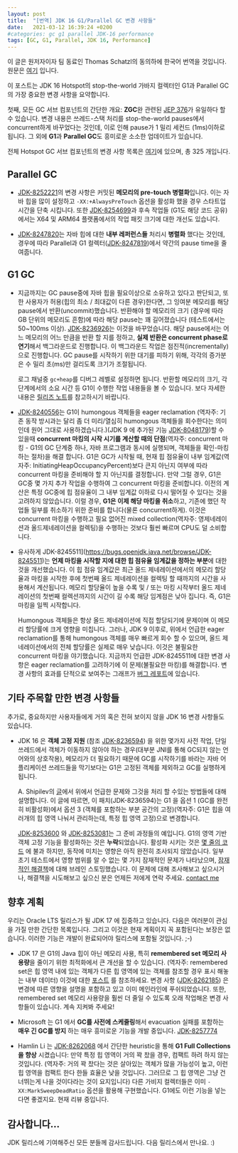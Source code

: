 ```yaml
---
layout: post
title:  "[번역] JDK 16 G1/Parallel GC 변경 사항들"
date:   2021-03-12 16:39:24 +0200
#categories: gc g1 parallel JDK-16 performance
tags: [GC, G1, Parallel, JDK 16, Performance]
---
```


이 글은 원저자이자 팀 동료인 Thomas Schatzl의 동의하에 한국어 번역을 것입니다.
원문은 [여기](https://tschatzl.github.io/2021/03/12/jdk16-g1-parallel-gc-changes.html) 입니다.

이 포스트는 JDK 16 Hotspot의 stop-the-world 가바지 컬렉터인 G1과 Parallel GC의 가장 중요한 변경 사항을 요약합니다.

첫째, 모든 GC 서브 컴포넌트의 간단한 개요: **ZGC**완 관련된 [JEP 376](https://openjdk.java.net/jeps/376)가 유일하다 할 수 있습니다. 변경 내용은 쓰레드-스택 처리를 stop-the-world pauses에서 concurrent하게 바꾸었다는 것인데, 이로 인해 pause가 1 밀리 세컨드 (1ms)이하로 됩니다. 그 외에 **G1**과 **Parallel GC**도 흥미로운 소소한 업데이트가 있습니다.

전체 Hotspot GC 서브 컴포넌트의 변경 사항 목록은 [여기](https://bugs.openjdk.java.net/issues/?jql=project%20%3D%20JDK%20AND%20issuetype%20in%20standardIssueTypes()%20AND%20status%20in%20(Resolved%2C%20Closed)%20AND%20resolution%20%3D%20Fixed%20AND%20fixVersion%20%3D%20%2216%22%20AND%20component%20%3D%20hotspot%20AND%20Subcomponent%20in%20(gc%2C%20gc%2C%20gc%2C%20gc%2C%20gc)%20ORDER%20BY%20key%20ASC)에 있으며, 총 325 개입니다.

## Parallel GC

  * [JDK-8252221](https://bugs.openjdk.java.net/browse/JDK-8252221)의 변경 사항은 커밋된 **메모리의 pre-touch 병렬화**입니다. 이는 자바 힙을 많이 설정하고 `-XX:+AlwaysPreTouch` 옵션을 활성화 했을 경우 스타트업 시간을 단축 시킵니다. 또한 [JDK-8254699](https://bugs.openjdk.java.net/browse/JDK-8254699)과 후속 작업들 (G1도 해당 코드 공유)에서는 X64 및 ARM64 플랫폼에서의 작업 패킷 크기에 대한 개선도 있습니다.

  * [JDK-8247820](https://bugs.openjdk.java.net/browse/JDK-8247820)는 자바 힙에 대한 **내부 레퍼런스들** 처리시 **병렬화** 했다는 것인데, 경우에 따라 Parallel과 G1 컬렉터([JDK-8247819](https://bugs.openjdk.java.net/browse/JDK-8247819))에서 약간의 pause time을 줄여줍니다.

## G1 GC

  * 지금까지는 GC pause중에 자바 힙을 필요이상으로 소유하고 있다고 판단되고, 또한 사용자가 허용(힙의 최소 / 최대값이 다른 경우)한다면, 그 잉여분 메모리를 해당 pause에서 반환(uncommit)했습니다. 반환해야 할 메모리의 크기 (경우에 따라 GB 단위의 메모리도 흔함)에 따라 해당 pause는 꽤 길어졌습니다 (테스트에서는 50~100ms 이상). [JDK-8236926](https://bugs.openjdk.java.net/browse/JDK-8236926)는 이것을 바꾸었습니다. 해당 pause에서는 어느 메모리의 어느 만큼을 반환 할 지를 정하고, **실제 반환은 concurrent phase로 연기**해서 백그라운드로 진행합니다. 이 백그라운드 작업은 점진적(incrementally)으로 진행합니다. GC pause를 시작하기 위한 대기를 피하기 위해, 각각의 증가분은 수 밀리 초(ms)만 걸리도록 크기가 조절됩니다. 

    로그 채널중 `gc+heap`를 디버그 레벨로 설정하면 됩니다. 반환할 메모리의 크기, 각 단계에서의 소요 시간 등 G1이 수행한 작업 내용들을 볼 수 있습니다. 보다 자세한 내용은 [릴리즈 노트](https://jdk.java.net/16/release-notes#JDK-8236926)를 참고하시기 바랍니다.

  * [JDK-8240556](https://bugs.openjdk.java.net/browse/JDK-8240556)는 G1이 humongous 객체들을 eager reclamation (역자주: 기존 동작 방시과는 달리 좀 더 미리/열심히 humongous 객체들을 회수한다는 의미인데 원어 그대로 사용하겠습니다.)(JDK 9 에 추가된 기능 [JDK-8048179](https://bugs.openjdk.java.net/browse/JDK-8048179))할 수 있을때 **concurrent 마킹의 시작 시기를 계산할 때의 단점**(역자주: concurrent 마킹 - G1의 GC 단계중 하나, 자바 프로그램과 동시에 실행되며, 객체들을 확인-마킹하는 절차)을 해결 합니다. G1은 GC가 시작될 때, 현재 힙 점유율이 내부 임계값(역자주: InitiatingHeapOccupancyPercent)보다 큰지 아닌지 여부에 따라 concurrent 마킹을 준비해야 할 지 아닌지를 결정합니다. 만약 그럴 경우, G1은 GC중 몇 가지 추가 작업을 수행하여 그 concurrent 마킹을 준비합니다. 이전의 계산은 특정 GC중에 힙 점유율이 그 내부 임계값 이하로 다시 떨어질 수 있다는 것을 고려하지 않았습니다. 이럴 경우, **G1은 이제 해당 마킹을 취소**하고, 기존에 했던 작업들 일부를 취소하기 위한 준비를 합니다(물론 concurrent하게). 이것은 concurrent 마킹을 수행하고 필요 없어진 mixed collection(역자주: 영제네레이션과 올드제네레이션을 컬렉팅)을 수행하는 것보다 훨씬 빠르며 CPU도 덜 소비합니다.
  
  * 유사하게 JDK-8245511](https://bugs.openjdk.java.net/browse/JDK-8245511)는 **언제 마킹을 시작할 지에 대한 힙 점유율 임계값을 정하는 부분**에 대한 것을 개선했습니다. 이 힙 점유 임계값은 최근 올드 제네레이션에서의 메모리 할당율과 마킹을 시작한 후에 첫번째 올드 제네레이션을 컬렉팅 할 때까지의 시간을 사용해서 계산됩니다. 메모리 할당율이 높을 수록 및 / 또는 마킹 시작부터 올드 제네레이션의 첫번째 컬렉션까지의 시간이 길 수록 해당 임계점은 낮아 집니다. 즉, G1은 마킹을 일찍 시작합니다.
  
    Humongous 객체들은 항상 올드 제네레이션에 직접 할당되기에 문제이며 이 메모리 할당률에 크게 영향을 미칩니다. 그러나, JDK 9 이후로, 위에서 언급한 eager reclamation를 통해 humongous 객체를 매우 빠르게 회수 할 수 있으며, 올드 제네레이션에서의 전체 할당률은 실제로 매우 낮습니다. 이것은 불필요한 concurrent 마킹을 야기했습니다. 지금까지 언급한 JDK-8245511에 대한 변경 사항은 eager reclamation를 고려하기에 이 문제(불필요한 마킹)를 해결합니다. 변경 사항의 효과를 단적으로 보여주는 그래프가 [버그 레포트](https://bugs.openjdk.java.net/browse/JDK-8245511)에 있습니다.

## 기타 주목할 만한 변경 사항들

추가로, 중요하지만 사용자들에게 거의 혹은 전혀 보이지 않을 JDK 16 변경 사항들도 있습니다.

  * JDK 16 은 **객체 고정 지원** (참조 [JDK-8236594](https://bugs.openjdk.java.net/browse/JDK-8236594)) 을 위한 몇가지 사전 작업, 단일 쓰레드에서 객체가 이동하지 않아야 하는 경우(대부분 JNI를 통해 GC되지 않는 언어와의 상호작용), 메모리가 더 필요하기 때문에 GC를 시작하기를 바라는 자바 어플리케이션 쓰레드들을 막기보다는 G1은 고정된 객체를 제외하고 GC를 실행하게 됩니다. 
  
    A. Shipilev의 [글](https://shipilev.net/jvm/anatomy-quarks/9-jni-critical-gclocker/)에서 위에서 언급한 문제와 그것을 처리 할 수있는 방법들에 대해 설명합니다. 이 글에 따르면, 이 패치(JDK-8236594)는 G1 을 옵션 1 (GC를 완전히 비활성화)에서 옵션 3 (객체를 포함하는 부분 공간의 고정)(역자주: G1은 힙을 여러개의 힙 영역 나눠서 관리하는데, 특정 힙 영역 고정)으로 변경합니다.

    [JDK-8253600](https://bugs.openjdk.java.net/browse/JDK-8253600) 와 [JDK-8253081](https://bugs.openjdk.java.net/browse/JDK-8253081)는 그 준비 과정들의 예입니다. G1의 영역 기반 객체 고정 기능을 활성화하는 것은 **누락**되었습니다. 활성화 시키는 것은 [몇 줄의 코드](https://github.com/openjdk/jdk/compare/master...tschatzl:full-pin-support) 에 불과 하지만, 동작에 미치는 영향은 아직 완전히 조사되지 않았습니다. 일부 초기 테스트에서 영향 범위를 알 수 없는 몇 가지 잠재적인 문제가 나타났으며, [잠재적인 해결책](https://bugs.openjdk.java.net/issues/?jql=labels%20%3D%20gc-g1-pinned-regions)에 대해 브레인 스토밍했습니다. 이 문제에 대해 조사해보고 싶으시거나, 해결책을 시도해보고 싶으신 분은 언제든 저에게 연락 주세요. [contact me](https://tschatzl.github.io/about/)

## 향후 계획

우리는 Oracle LTS 릴리스가 될 JDK 17 에 집중하고 있습니다. 다음은 여러분이 관심을 가질 만한 간단한 목록입니다. 그리고 이것은 현재 계획이지 꼭 포함된다는 보장은 없습니다. 이러한 기능은 개발이 완료되어야 릴리스에 포함될 것입니다. ;-)

  * JDK 17 은 G1의 Java 힙이 아닌 메모리 사용, 특히 **remembered set 메모리 사용량**을 줄이기 위한 최적화에서 큰 개선을 할 수 있습니다. (역자주: remembered set은 힙 영역 내에 있는 객체가 다른 힙 영역에 있는 객체를 참조할 경우 표시 해놓는 내부 데이터) 이것에 대한 [포스트](https://tschatzl.github.io/2021/02/26/early-prune.html) 를 참조하세요. 변경 사항 ([JDK-8262185](https://bugs.openjdk.java.net/browse/JDK-8262185)) 은 변경에 따른 영향을 설명을 포함하고 있고 이미 메인라인에 푸쉬되었습니다. 또한, remembered set 메모리 사용량을 훨씬 더 줄일 수 있도록 오래 작업해온 변경 사항들이 있습니다. 계속 지켜봐 주세요!
  
  * Microsoft 는 G1 에서 **GC를 사전에 스케줄링**해서 evacuation 실패를 포함하는 **매우 긴 GC를 방지** 하는 매우 흥미로운 기능을 개발 중입니다. [JDK-8257774](https://bugs.openjdk.java.net/browse/JDK-8257774)

  * Hamlin Li 는 [JDK-8262068](https://bugs.openjdk.java.net/browse/JDK-8262068) 에서 간단한 heuristic을 통해 **G1 Full Collections을 향상** 시켰습니다: 만약 특정 힙 영역이 거의 꽉 찼을 경우, 컴팩트 하려 하지 않는 것입니다. (역자주: 거의 꽉 찼다는 것은 살아있는 객체가 많을 가능성이 높고, 이런 힙 영역을 컴팩트 한다 한들 효율은 낮을 것입니다. 그러므로 그 힙 영역은 그냥 건너뛰는게 나을 것이다라는 것이 요지입니다) 다른 가비지 컬렉터들은 이미  `-XX:MarkSweepDeadRatio` 옵션을 활용해 구현했습니다. G1에도 이런 기능을 넣는다면 좋겠지요. 현재 리뷰 중입니다.

## 감사합니다…

JDK 릴리스에 기여해주신 모든 분들께 감사드립니다. 다음 릴리스에서 만나요. :)
